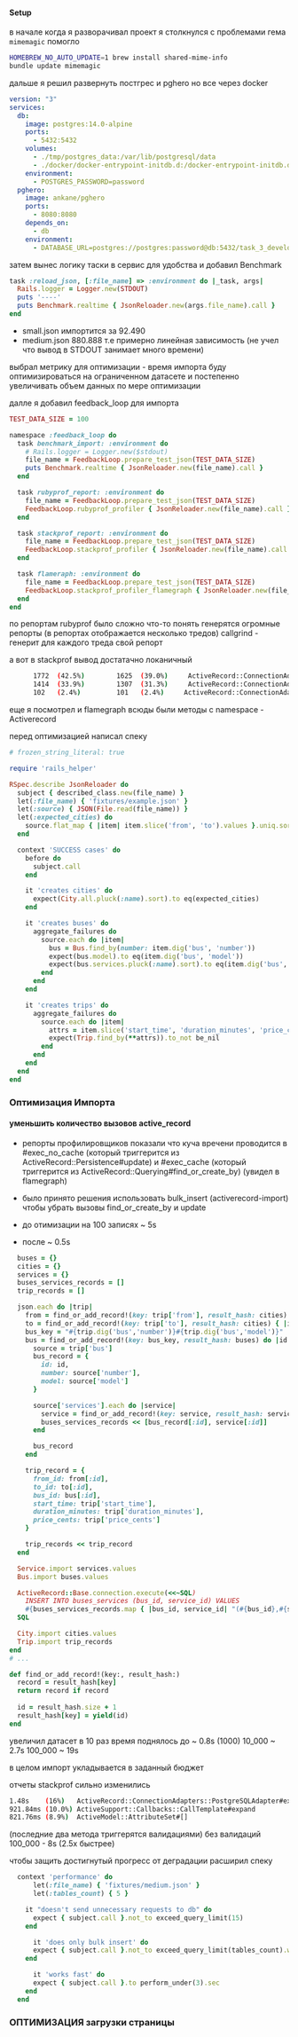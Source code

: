 #### Setup
в начале когда я разворачивал проект
я столкнулся с проблемами гема `mimemagic`
помогло
```bash
HOMEBREW_NO_AUTO_UPDATE=1 brew install shared-mime-info
bundle update mimemagic
```
дальше я решил развернуть постгрес и pghero но все через docker
```yaml
version: "3"
services:
  db:
    image: postgres:14.0-alpine
    ports:
      - 5432:5432
    volumes:
      - ./tmp/postgres_data:/var/lib/postgresql/data
      - ./docker/docker-entrypoint-initdb.d:/docker-entrypoint-initdb.d
    environment:
      - POSTGRES_PASSWORD=password
  pghero:
    image: ankane/pghero
    ports:
      - 8080:8080
    depends_on:
      - db
    environment:
      - DATABASE_URL=postgres://postgres:password@db:5432/task_3_development
```

затем вынес логику таски в сервис для удобства и добавил Benchmark
```ruby
task :reload_json, [:file_name] => :environment do |_task, args|
  Rails.logger = Logger.new(STDOUT)
  puts '----'
  puts Benchmark.realtime { JsonReloader.new(args.file_name).call }
end
```
- small.json импортится за 92.490
- medium.json 880.888
т.е примерно линейная зависимость
(не учел что вывод в STDOUT занимает много времени)

выбрал метрику для оптимизации - время импорта
буду оптимизироваться на ограниченном датасете
и постепенно увеличивать объем данных по мере оптимизации

далле я добавил feedback_loop для импорта

```ruby
TEST_DATA_SIZE = 100

namespace :feedback_loop do
  task benchmark_import: :environment do
	# Rails.logger = Logger.new($stdout)
	file_name = FeedbackLoop.prepare_test_json(TEST_DATA_SIZE)
	puts Benchmark.realtime { JsonReloader.new(file_name).call }
  end

  task rubyprof_report: :environment do
    file_name = FeedbackLoop.prepare_test_json(TEST_DATA_SIZE)
	FeedbackLoop.rubyprof_profiler { JsonReloader.new(file_name).call }
  end

  task stackprof_report: :environment do
	file_name = FeedbackLoop.prepare_test_json(TEST_DATA_SIZE)
	FeedbackLoop.stackprof_profiler { JsonReloader.new(file_name).call }
  end

  task flameraph: :environment do
    file_name = FeedbackLoop.prepare_test_json(TEST_DATA_SIZE)
    FeedbackLoop.stackprof_profiler_flamegraph { JsonReloader.new(file_name).call }
  end
end
```

по репортам rubyprof было сложно что-то понять
генерятся огромные репорты (в репортах отображается несколько тредов)
callgrind - генерит для каждого треда свой репорт

а вот в stackprof вывод достатачно локаничный
```bash
      1772  (42.5%)        1625  (39.0%)     ActiveRecord::ConnectionAdapters::PostgreSQLAdapter#exec_no_cache
      1414  (33.9%)        1307  (31.3%)     ActiveRecord::ConnectionAdapters::PostgreSQLAdapter#exec_cache
      102   (2.4%)         101   (2.4%)     ActiveRecord::ConnectionAdapters::PostgreSQL::DatabaseStatements#query
```

еще я посмотрел и flamegraph
всюды были методы с namespace - Activerecord

перед оптимизацией написал спеку

```ruby
# frozen_string_literal: true

require 'rails_helper'

RSpec.describe JsonReloader do
  subject { described_class.new(file_name) }
  let(:file_name) { 'fixtures/example.json' }
  let(:source) { JSON(File.read(file_name)) }
  let(:expected_cities) do
    source.flat_map { |item| item.slice('from', 'to').values }.uniq.sort
  end

  context 'SUCCESS cases' do
    before do
      subject.call
    end

    it 'creates cities' do
      expect(City.all.pluck(:name).sort).to eq(expected_cities)
    end

    it 'creates buses' do
      aggregate_failures do
        source.each do |item|
          bus = Bus.find_by(number: item.dig('bus', 'number'))
          expect(bus.model).to eq(item.dig('bus', 'model'))
          expect(bus.services.pluck(:name).sort).to eq(item.dig('bus', 'services').sort)
        end
      end
    end

    it 'creates trips' do
      aggregate_failures do
        source.each do |item|
          attrs = item.slice('start_time', 'duration_minutes', 'price_cents').symbolize_keys
          expect(Trip.find_by(**attrs)).to_not be_nil
        end
      end
    end
  end
end
```

### Оптимизация Импорта
#### уменьшить количество вызовов active_record
- репорты профилировщиков показали что куча вречени проводится
  в #exec_no_cache (который триггерится из ActiveRecord::Persistence#update)
  и #exec_cache (который триггерится из ActiveRecord::Querying#find_or_create_by)
  (увидел в flamegraph)
  
- было принято решения использовать bulk_insert (activerecord-import)
  чтобы убрать вызовы find_or_create_by и update
  
- до отимизации на 100 записях ~ 5s
- после ~ 0.5s

```ruby
  buses = {}
  cities = {}
  services = {}
  buses_services_records = []
  trip_records = []

  json.each do |trip|
    from = find_or_add_record!(key: trip['from'], result_hash: cities) { |id| Hash[id: id, name: trip['from']] }
    to = find_or_add_record!(key: trip['to'], result_hash: cities) { |id| Hash[id: id, name: trip['to']] }
    bus_key = "#{trip.dig('bus','number')}#{trip.dig('bus','model')}"
    bus = find_or_add_record!(key: bus_key, result_hash: buses) do |id|
      source = trip['bus']
      bus_record = {
        id: id,
        number: source['number'],
        model: source['model']
      }

      source['services'].each do |service|
        service = find_or_add_record!(key: service, result_hash: services) { |id| Hash[id: id, name: service] }
        buses_services_records << [bus_record[:id], service[:id]]
      end

      bus_record
    end

    trip_record = {
      from_id: from[:id],
      to_id: to[:id],
      bus_id: bus[:id],
      start_time: trip['start_time'],
      duration_minutes: trip['duration_minutes'],
      price_cents: trip['price_cents']
    }

    trip_records << trip_record
  end

  Service.import services.values
  Bus.import buses.values

  ActiveRecord::Base.connection.execute(<<~SQL)
    INSERT INTO buses_services (bus_id, service_id) VALUES
    #{buses_services_records.map { |bus_id, service_id| "(#{bus_id},#{service_id})" }.join(', ')}
  SQL

  City.import cities.values
  Trip.import trip_records
end
# ...

def find_or_add_record!(key:, result_hash:)
  record = result_hash[key]
  return record if record
    
  id = result_hash.size + 1
  result_hash[key] = yield(id)
end
```

увеличил датасет в 10 раз время поднялось до ~ 0.8s (1000)
10_000 ~ 2.7s
100_000 ~ 19s

в целом импорт укладывается в заданный бюджет

отчеты stackprof сильно изменились
```bash
1.48s    (16%)	 ActiveRecord::ConnectionAdapters::PostgreSQLAdapter#exec_no_cache
921.84ms (10.0%) ActiveSupport::Callbacks::CallTemplate#expand
821.76ms (8.9%)	 ActiveModel::AttributeSet#[]
```
(последние два метода триггерятся валидациями)
без валидаций
100_000 - 8s (2.5x быстрее)

 чтобы защить достигнутый прогресс от деградации
 расширил спеку
```ruby
  context 'performance' do
	  let(:file_name) { 'fixtures/medium.json' }
	  let(:tables_count) { 5 }

    it "doesn't send unnecessary requests to db" do
      expect { subject.call }.not_to exceed_query_limit(15)
    end

	  it 'does only bulk insert' do
      expect { subject.call }.not_to exceed_query_limit(tables_count).with(/^INSERT/)
    end

	  it 'works fast' do
      expect { subject.call }.to perform_under(3).sec
    end
  end
```

### ОПТИМИЗАЦИЯ загрузки страницы
